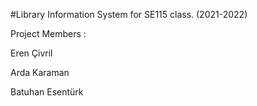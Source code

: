 #Library Information System for SE115 class. (2021-2022)

Project Members :

Eren Çivril

Arda Karaman

Batuhan Esentürk
